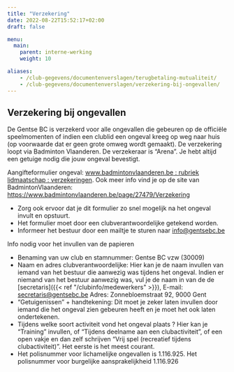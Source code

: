 ```yaml
---
title: "Verzekering"
date: 2022-08-22T15:52:17+02:00
draft: false

menu:
  main:
    parent: interne-werking
    weight: 10

aliases:
    - /club-gegevens/documentenverslagen/terugbetaling-mutualiteit/
    - /club-gegevens/documentenverslagen/verzekering-bij-ongevallen/
---
```


## Verzekering bij ongevallen
De Gentse BC is verzekerd voor alle ongevallen die gebeuren op de officiële speelmomenten of indien een clublid een ongeval kreeg op weg naar huis (op voorwaarde dat er geen grote omweg wordt gemaakt). De verzekering loopt via Badminton Vlaanderen. De verzekeraar is “Arena”. Je hebt altijd een getuige nodig die jouw ongeval bevestigt.

Aangifteformulier ongeval: [www.badmintonvlaanderen.be : rubriek lidmaatschap : verzekeringen](https://www.badmintonvlaanderen.be/file/913692/?dl=1). Ook meer info vind je op de site van BadmintonVlaanderen: https://www.badmintonvlaanderen.be/page/27479/Verzekering

* Zorg ook ervoor dat je dit formulier zo snel mogelijk na het ongeval invult en opstuurt.
* Het formulier moet door een clubverantwoordelijke getekend worden.
* Informeer het bestuur door een mailtje te sturen naar info@gentsebc.be

Info nodig voor het invullen van de papieren

* Benaming van uw club en stamnummer: Gentse BC vzw (30009)
* Naam en adres clubverantwoordelijke: Hier kan je de naam invullen van iemand van het bestuur die aanwezig was tijdens het ongeval. Indien er niemand van het bestuur aanwezig was, vul je de naam in van de de [secretaris]({{< ref "/clubinfo/medewerkers" >}}), E-mail: secretaris@gentsebc.be
Adres: Zonnebloemstraat 92, 9000 Gent
* “Getuigenissen” + handtekening: Dit moet je zeker laten invullen door iemand die het ongeval zien gebeuren heeft en je moet het ook laten ondertekenen.
* Tijdens welke soort activiteit vond het ongeval plaats ? Hier kan je “Training” invullen, of “Tijdens deelname aan een clubactiviteit”, of een open vakje en dan zelf schrijven “Vrij spel (recreatief tijdens clubactiviteit)”. Het eerste is het meest courant.
* Het polisnummer voor lichamelijke ongevallen is 1.116.925. Het polisnummer voor burgelijke aansprakelijkheid 1.116.926


